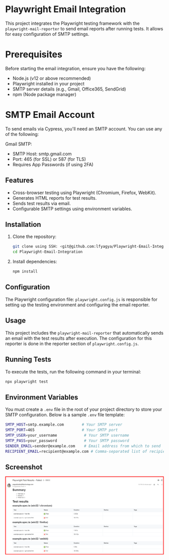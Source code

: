 # Playwright Email Integration

This project integrates the Playwright testing framework with the `playwright-mail-reporter` to send email reports after running tests. It allows for easy configuration of SMTP settings.

# Prerequisites

Before starting the email integration, ensure you have the following:

- Node.js (v12 or above recommended)
- Playwright installed in your project
- SMTP server details (e.g., Gmail, Office365, SendGrid)
- npm (Node package manager)

# SMTP Email Account

To send emails via Cypress, you'll need an SMTP account. You can use any of the following:

Gmail SMTP:

- SMTP Host: smtp.gmail.com
- Port: 465 (for SSL) or 587 (for TLS)
- Requires App Passwords (if using 2FA)

## Features

- Cross-browser testing using Playwright (Chromium, Firefox, WebKit).
- Generates HTML reports for test results.
- Sends test results via email.
- Configurable SMTP settings using environment variables.

## Installation

1. Clone the repository:

   ```bash
   git clone using SSH: <git@github.com:lfyagya/Playwright-Email-Integration.git>
   cd Playwright-Email-Integration

2. Install dependencies:
    ```bash
    npm install

## Configuration
The Playwright configuration file: `playwright.config.js` is responsible for setting up the testing environment and configuring the email reporter.

## Usage
This project includes the `playwright-mail-reporter` that automatically sends an email with the test results after execution. The configuration for this reporter is done in the reporter section of `playwright.config.js`.

## Running Tests

To execute the tests, run the following command in your terminal:

```bash
npx playwright test
```

## Environment Variables

You must create a `.env` file in the root of your project directory to store your SMTP configuration. Below is a sample `.env` file template:

```bash
SMTP_HOST=smtp.example.com        # Your SMTP server
SMTP_PORT=465                     # Your SMTP port
SMTP_USER=your_username            # Your SMTP username
SMTP_PASS=your_password            # Your SMTP password
SENDER_EMAIL=sender@example.com    # Email address from which to send
RECIPIENT_EMAIL=recipient@example.com # Comma-separated list of recipient emails
```

## Screenshot

![Email Sent Screenshot](./images/playwright_email_integration.png)
